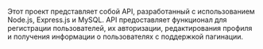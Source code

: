 Этот проект представляет собой API, разработанный с использованием Node.js, Express.js и MySQL. API предоставляет функционал для регистрации пользователей, их авторизации, редактирования профиля и получения информации о пользователях с поддержкой пагинации.
